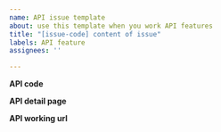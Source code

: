 ```yaml
---
name: API issue template
about: use this template when you work API features
title: "[issue-code] content of issue"
labels: API feature
assignees: ''

---
```


<!-- 이슈코드를 입력합니다. -->
**API code**


<!-- 이슈 상세페이지를 입력합니다. -->
**API detail page**
[]()

**API working url**
